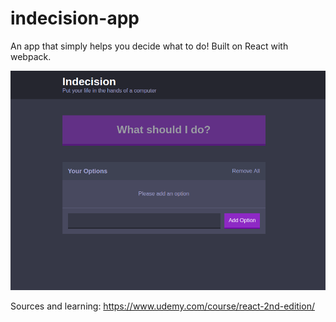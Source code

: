 # indecision-app

An app that simply helps you decide what to do! Built on React with webpack.

![Image of Indecision App](https://github.com/Awilda/indecision-app/blob/master/public/images/indecision_app.png)

Sources and learning: https://www.udemy.com/course/react-2nd-edition/